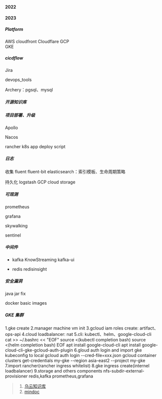 #### 2022




#### 2023
##### Platform
AWS
 cloudfront
Cloudflare
GCP  
 GKE
 


##### cicdflow
Jira

devops_tools

Archery：pgsql、mysql


##### 开源知识库



##### 项目部署、升级
Apollo

Nacos

rancher
k8s app deploy script


##### 日志
收集
fluent
fluent-bit
elasticsearch：索引模板、生命周期策略

持久化
logstash
GCP cloud storage


##### 可观测
prometheus

grafana

skywalking

sentinel


##### 中间件
+ kafka
KnowStreaming
kafka-ui

+ redis
redisinsight


##### 安全漏洞
java jar fix 

docker basic images 


##### GKE 集群
1.gke create
2.manager machine vm init
3.gcloud iam roles create: artifact、ops-api
4.cloud loadbalancer: nat
5.cli: kubectl、helm、google-cloud-cli
cat >> ~/.bashrc << "EOF"
source <(kubectl completion bash)
source <(helm completion bash)
EOF
apt install google-cloud-cli 
apt install google-cloud-cli-gke-gcloud-auth-plugin
6.gloud auth login and import gke kubeconfig to local
gcloud auth login --cred-file=xxx.json
gcloud container clusters get-credentials my-gke --region asia-east2 --project my-gke
7.import rancher(rancher ingress whitelist)
8.gke ingress create(internel loadbalancer)
9.storage and others components
nfs-subdir-external-provisioner
redis,kafka
prometheus,grafana



>1. [乌云知识库](https://github.com/SuperKieran/WooyunDrops)
>2. [mindoc](https://github.com/mindoc-org/mindoc)


